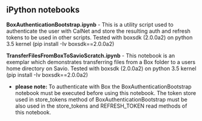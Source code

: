 <H2>iPython notebooks</H2>

**BoxAuthenticationBootstrap.ipynb** - This is a utility script used to authenticate the user with CalNet and store the resulting auth and refresh tokens to be used in other scripts. Tested with boxsdk (2.0.0a2) on python 3.5 kernel (pip install -Iv boxsdk==2.0.0a2)

**TransferFilesFromBoxToSavioScratch.ipynb** - This notebook is an exemplar which demonstrates transferring files from a Box folder to a users home directory on Savio. Tested with boxsdk (2.0.0a2) on python 3.5 kernel (pip install -Iv boxsdk==2.0.0a2)
- **__please note:__** To authenticate with Box the BoxAuthenticationBootstrap notebook must be executed before using this notebook. The token store used in store_tokens method of BoxAuthenticationBootstrap must be also used in the store_tokens and REFRESH_TOKEN read methods of this notebook.
